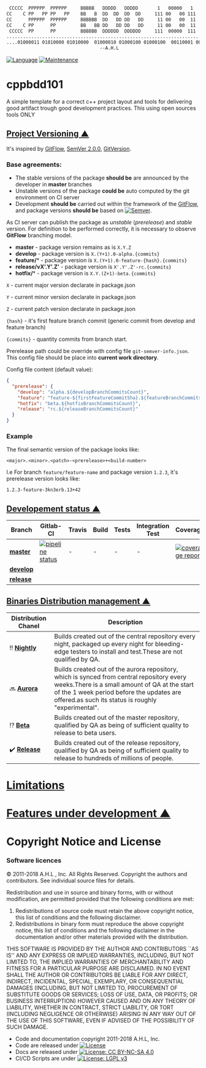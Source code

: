 <a name="___top"></a>
```txt
 CCCCC  PPPPPP  PPPPPP     BBBBB   DDDDD   DDDDD       1   00000   1  
CC    C PP   PP PP   PP    BB   B  DD  DD  DD  DD     111 00   00 111 
CC      PPPPPP  PPPPPP     BBBBBB  DD   DD DD   DD     11 00   00  11 
CC    C PP      PP         BB   BB DD   DD DD   DD     11 00   00  11 
 CCCCC  PP      PP         BBBBBB  DDDDDD  DDDDDD     111  00000  111
........................................................................................
....01000011 01010000 01010000  01000010 01000100 01000100  00110001 00110000 00110001 
                                  --A.H.L
```
[![Language](https://img.shields.io/badge/language-C++-blue.svg)](https://isocpp.org/)
[![Maintenance](https://img.shields.io/badge/Maintained%3F-yes-green.svg)](https://gitlab.com/doevelopper/cppbdd101/tree/develop)
# cppbdd101

A simple template for a correct c++ project layout and tools for delivering good artifact trough good development practices. 
This using open sources tools ONLY

<a name="project_versioning"></a> 
## [ Project Versioning &#9650;](#___top "click to go to top of document")
It's inspired by [GitFlow](http://nvie.com/posts/a-successful-git-branching-model/), [SemVer 2.0.0](https://semver.org/), [GitVersion](https://gitversion.readthedocs.io/en/latest/).
### Base agreements:
* The stable versions of the package **should be** are announced by the developer in **master** branches
* Unstable versions of the package **could be** auto computed by the git environment on CI server
* Development **should be** carried out within the framework of the [GitFlow](http://nvie.com/posts/a-successful-git-branching-model/),
and package versions **should be** based on [![Semver](http://img.shields.io/SemVer/2.0.0.png)](http://semver.org/spec/v2.0.0.html).

As CI server can publish the package as _unstable_ (_prerelease_) and _stable_ version.
For definition to be performed correctly, it is necessary to observe **GitFlow** branching model.

* **master** - package version remains as is `X.Y.Z`
* **develop** - package version is `X.(Y+1).0-alpha.{commits}`
* **feature/*** - package version is `X.(Y+1).0-feature-{hash}.{commits}`
* **release/vX'.Y'.Z'** - package version is `X'.Y'.Z'-rc.{commits}`
* **hotfix/*** - package version is `X.Y.(Z+1)-beta.{commits}`

`X` - current major version declarate in package.json

`Y` - current minor version declarate in package.json

`Z` - current patch version declarate in package.json

`{hash}` - it's first feature branch commit (generic commit from develop and feature branch)

`{commits}` - quantity commits from branch start.

Prerelease path could be override with config file `git-semver-info.json`.
This config file should be place into **current work directory**.

Config file content (default value):

```json
{
  "prerelease": {
    "develop": "alpha.${developBranchCommitsCount}",
    "feature": "feature-${firstFeatureCommitSha}.${featureBranchCommitsCount}",
    "hotfix": "beta.${hotfixBranchCommitsCount}",
    "release": "rc.${releaseBranchCommitsCount}"
  }
}
```

### Example

The final semantic version of the package looks like:

```
<major>.<minor>.<patch>-<prerelease>+<build-number>
```
I.e For branch `feature/feature-name` and package version `1.2.3`,
it's prerelease version looks like:

```
1.2.3-feature-3kn3erb.13+42
```

<a name="Developement_status"></a> 
## [ Developement status &#9650;](#___top "click to go to top of document")

Branch   | Gitlab-CI | Travis | Build |  Tests  | Integration Test | Coverage | Documentation |
|--------|-----------|--------|-------|---------|------------------|----------|---------------|
|[__master__](https://gitlab.com/doevelopper/cppbdd101/tree/master) | [![pipeline status](https://gitlab.com/doevelopper/cppbdd101/badges/master/pipeline.svg)](https://gitlab.com/doevelopper/cppbdd101/commits/master) |-|-|-|-|[![coverage report](https://gitlab.com/doevelopper/cppbdd101/badges/master/coverage.svg)](https://gitlab.com/doevelopper/cppbdd101/commits/master)| ![tbd](https://img.shields.io/badge/development%20status-active-green.svg)
|[__develop__](https://gitlab.com/doevelopper/cppbdd101/tree/develop)
|[__release__](https://gitlab.com/doevelopper/cppbdd101/tree/develop)

<a name="[Binaries_Distribution_management"></a>
## [Binaries Distribution management &#9650;](#___top "click to go to top of document")
| Distribution  Chanel | Description |
|----------------------|-------------|
| :bangbang: [__Nightly__](#www.tbd.acme) | Builds created out of the central repository every night, packaged up every night for bleeding-edge testers to install and test.These are not qualified by QA.                                                                                                      |
| :soon: [__Aurora__](#www.tbd.acme)  | Builds created out of the aurora repository, which is synced from central repository every weeks.There is a small amount of QA at the start of the 1 week period before the updates are offered.as such its status is roughly "experimental".  |
| :interrobang: [__Beta__](#www.tbd.acme)    | Builds created out of the master repository, qualified by QA as being of sufficient quality to release to beta users.                                                                         |
| :heavy_check_mark: [__Release__](#www.tbd.acme) | Builds created out of the release repository, qualified by QA as being of sufficient quality to release to hundreds of millions of people.                                                    |


<a name="Limitations"></a>
# [Limitations](#___top "click to go to top of document")


<a name="in_progress"></a>
# [Features under development &#9650;](#___top "click to go to top of document")

# Copyright Notice and License

### Software licences
© 2011-2018 A.H.L , Inc. All Rights Reserved.
Copyright the authors and contributors. See individual source files
for details.

 Redistribution and use in source and binary forms, with or without
 modification, are permitted provided that the following conditions
 are met:
 1. Redistributions of source code must retain the above copyright
    notice, this list of conditions and the following disclaimer.
 2. Redistributions in binary form must reproduce the above copyright
    notice, this list of conditions and the following disclaimer in the
    documentation and/or other materials provided with the distribution.

 THIS SOFTWARE IS PROVIDED BY THE AUTHOR AND CONTRIBUTORS ``AS IS'' AND
 ANY EXPRESS OR IMPLIED WARRANTIES, INCLUDING, BUT NOT LIMITED TO, THE
 IMPLIED WARRANTIES OF MERCHANTABILITY AND FITNESS FOR A PARTICULAR PURPOSE
 ARE DISCLAIMED.  IN NO EVENT SHALL THE AUTHOR OR CONTRIBUTORS BE LIABLE
 FOR ANY DIRECT, INDIRECT, INCIDENTAL, SPECIAL, EXEMPLARY, OR CONSEQUENTIAL
 DAMAGES (INCLUDING, BUT NOT LIMITED TO, PROCUREMENT OF SUBSTITUTE GOODS
 OR SERVICES; LOSS OF USE, DATA, OR PROFITS; OR BUSINESS INTERRUPTION)
 HOWEVER CAUSED AND ON ANY THEORY OF LIABILITY, WHETHER IN CONTRACT, STRICT
 LIABILITY, OR TORT (INCLUDING NEGLIGENCE OR OTHERWISE) ARISING IN ANY WAY
 OUT OF THE USE OF THIS SOFTWARE, EVEN IF ADVISED OF THE POSSIBILITY OF
 SUCH DAMAGE.

- Code and documentation copyright 2011-2018 A.H.L, Inc.
- Code are released under [![License](https://img.shields.io/badge/license-Apache%20license%202.0-blue.svg)](https://opensource.org/licenses/Apache-2.0)
- Docs are released under [![License: CC BY-NC-SA 4.0](https://img.shields.io/badge/License-CC%20BY--NC--SA%204.0-lightgrey.svg)](https://creativecommons.org/licenses/by-nc-sa/4.0/)
- CI/CD Scripts are under [![License: LGPL v3](https://img.shields.io/badge/License-LGPL%20v3-blue.svg)](http://www.gnu.org/licenses/lgpl-3.0)  


